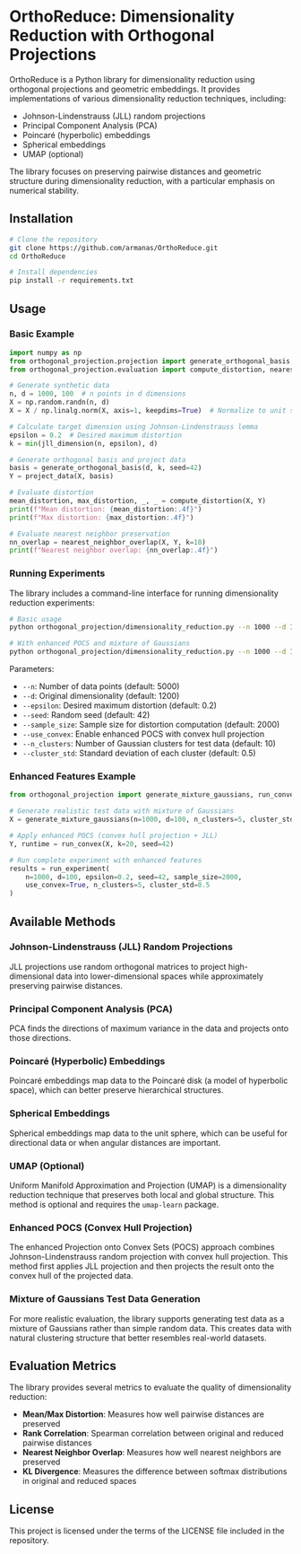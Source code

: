 # OrthoReduce: Dimensionality Reduction with Orthogonal Projections

OrthoReduce is a Python library for dimensionality reduction using orthogonal projections and geometric embeddings. It provides implementations of various dimensionality reduction techniques, including:

- Johnson-Lindenstrauss (JLL) random projections
- Principal Component Analysis (PCA)
- Poincaré (hyperbolic) embeddings
- Spherical embeddings
- UMAP (optional)

The library focuses on preserving pairwise distances and geometric structure during dimensionality reduction, with a particular emphasis on numerical stability.

## Installation

```bash
# Clone the repository
git clone https://github.com/armanas/OrthoReduce.git
cd OrthoReduce

# Install dependencies
pip install -r requirements.txt
```

## Usage

### Basic Example

```python
import numpy as np
from orthogonal_projection.projection import generate_orthogonal_basis, project_data, jll_dimension
from orthogonal_projection.evaluation import compute_distortion, nearest_neighbor_overlap

# Generate synthetic data
n, d = 1000, 100  # n points in d dimensions
X = np.random.randn(n, d)
X = X / np.linalg.norm(X, axis=1, keepdims=True)  # Normalize to unit sphere

# Calculate target dimension using Johnson-Lindenstrauss lemma
epsilon = 0.2  # Desired maximum distortion
k = min(jll_dimension(n, epsilon), d)

# Generate orthogonal basis and project data
basis = generate_orthogonal_basis(d, k, seed=42)
Y = project_data(X, basis)

# Evaluate distortion
mean_distortion, max_distortion, _, _ = compute_distortion(X, Y)
print(f"Mean distortion: {mean_distortion:.4f}")
print(f"Max distortion: {max_distortion:.4f}")

# Evaluate nearest neighbor preservation
nn_overlap = nearest_neighbor_overlap(X, Y, k=10)
print(f"Nearest neighbor overlap: {nn_overlap:.4f}")
```

### Running Experiments

The library includes a command-line interface for running dimensionality reduction experiments:

```bash
# Basic usage
python orthogonal_projection/dimensionality_reduction.py --n 1000 --d 100

# With enhanced POCS and mixture of Gaussians
python orthogonal_projection/dimensionality_reduction.py --n 1000 --d 100 --use_convex --n_clusters 5 --cluster_std 0.5
```

Parameters:
- `--n`: Number of data points (default: 5000)
- `--d`: Original dimensionality (default: 1200)
- `--epsilon`: Desired maximum distortion (default: 0.2)
- `--seed`: Random seed (default: 42)
- `--sample_size`: Sample size for distortion computation (default: 2000)
- `--use_convex`: Enable enhanced POCS with convex hull projection
- `--n_clusters`: Number of Gaussian clusters for test data (default: 10)
- `--cluster_std`: Standard deviation of each cluster (default: 0.5)

### Enhanced Features Example

```python
from orthogonal_projection import generate_mixture_gaussians, run_convex, run_experiment

# Generate realistic test data with mixture of Gaussians
X = generate_mixture_gaussians(n=1000, d=100, n_clusters=5, cluster_std=0.5, seed=42)

# Apply enhanced POCS (convex hull projection + JLL)
Y, runtime = run_convex(X, k=20, seed=42)

# Run complete experiment with enhanced features
results = run_experiment(
    n=1000, d=100, epsilon=0.2, seed=42, sample_size=2000,
    use_convex=True, n_clusters=5, cluster_std=0.5
)
```

## Available Methods

### Johnson-Lindenstrauss (JLL) Random Projections

JLL projections use random orthogonal matrices to project high-dimensional data into lower-dimensional spaces while approximately preserving pairwise distances.

### Principal Component Analysis (PCA)

PCA finds the directions of maximum variance in the data and projects onto those directions.

### Poincaré (Hyperbolic) Embeddings

Poincaré embeddings map data to the Poincaré disk (a model of hyperbolic space), which can better preserve hierarchical structures.

### Spherical Embeddings

Spherical embeddings map data to the unit sphere, which can be useful for directional data or when angular distances are important.

### UMAP (Optional)

Uniform Manifold Approximation and Projection (UMAP) is a dimensionality reduction technique that preserves both local and global structure. This method is optional and requires the `umap-learn` package.

### Enhanced POCS (Convex Hull Projection)

The enhanced Projection onto Convex Sets (POCS) approach combines Johnson-Lindenstrauss random projection with convex hull projection. This method first applies JLL projection and then projects the result onto the convex hull of the projected data.

### Mixture of Gaussians Test Data Generation

For more realistic evaluation, the library supports generating test data as a mixture of Gaussians rather than simple random data. This creates data with natural clustering structure that better resembles real-world datasets.

## Evaluation Metrics

The library provides several metrics to evaluate the quality of dimensionality reduction:

- **Mean/Max Distortion**: Measures how well pairwise distances are preserved
- **Rank Correlation**: Spearman correlation between original and reduced pairwise distances
- **Nearest Neighbor Overlap**: Measures how well nearest neighbors are preserved
- **KL Divergence**: Measures the difference between softmax distributions in original and reduced spaces

## License

This project is licensed under the terms of the LICENSE file included in the repository.